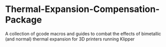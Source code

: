 # Thermal-Expansion-Compensation-Package
A collection of gcode macros and guides to combat the effects of bimetallic (and normal) thermal expansion for 3D printers running Klipper

